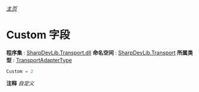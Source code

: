 ###### [主页](./Index.md "主页")
# Custom 字段
**程序集** : [SharpDevLib.Transport.dll](./SharpDevLib.Transport.assembly.md "SharpDevLib.Transport.dll")
**命名空间** : [SharpDevLib.Transport](./SharpDevLib.Transport.namespace.md "SharpDevLib.Transport")
**所属类型** : [TransportAdapterType](./SharpDevLib.Transport.TransportAdapterType.md "TransportAdapterType")
``` csharp
Custom = 2
```
**注释**
*自定义*

